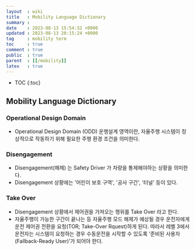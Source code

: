 ```yaml
---
layout  : wiki
title   : Mobility Language Dictionary
summary : 
date    : 2023-08-13 15:54:32 +0900
updated : 2023-08-13 20:15:24 +0900
tag     : mobility term
toc     : true
comment : true
public  : true
parent  : [[/mobility]]
latex   : true
---
```

* TOC
{:toc}

## Mobility Language Dictionary

### Operational Design Domain

- Operational Design Domain (ODD) 운행설계 영역이란, 자율주행 시스템이 정상적으로 작동하기 위해 필요한 주행 환경 조건을 의미한다.

### Disengagement

- Disengagement(해제) 는 Safety Driver 가 차량을 통제해야하는 상황을 의미한다.
- Disengagement 상황에는 '어린이 보호 구역', '공사 구간', '터널' 등이 있다.

### Take Over

- Disengagement 상황에서 제어권을 가져오는 행위를 Take Over 라고 한다.
- 자율주행이 가능한 구간이 끝나는 등 자율주행 모드 해제가 예상될 경우 운전자에게 운전 제어권 전환을 요청(TOR; Take-Over Rquest)하게 된다. 따라서 레벨 3에서 운전자는 시스템이 요청하는 경우 수동운전을 시작할 수 있도록 ‘준비된 사용자(Fallback-Ready User)’가 되어야 한다. 